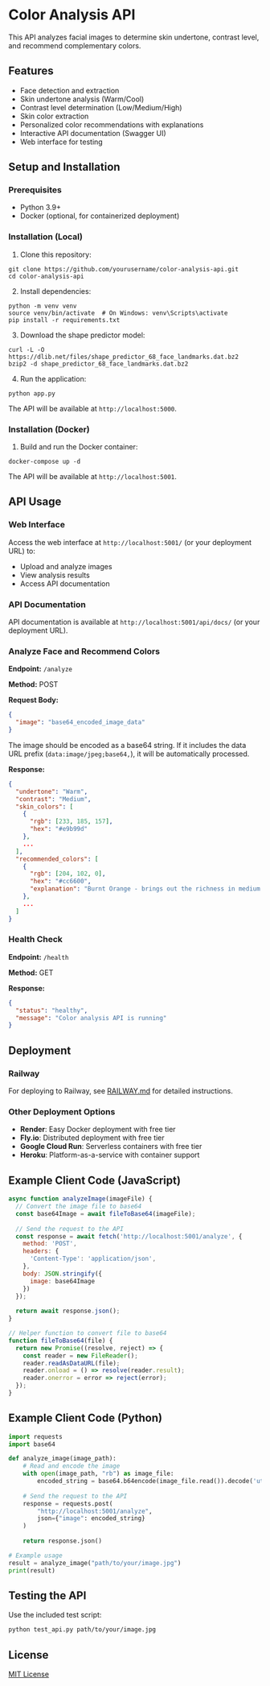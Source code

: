 # Color Analysis API

This API analyzes facial images to determine skin undertone, contrast level, and recommend complementary colors.

## Features

- Face detection and extraction
- Skin undertone analysis (Warm/Cool)
- Contrast level determination (Low/Medium/High)
- Skin color extraction
- Personalized color recommendations with explanations
- Interactive API documentation (Swagger UI)
- Web interface for testing

## Setup and Installation

### Prerequisites

- Python 3.9+
- Docker (optional, for containerized deployment)

### Installation (Local)

1. Clone this repository:
```
git clone https://github.com/yourusername/color-analysis-api.git
cd color-analysis-api
```

2. Install dependencies:
```
python -m venv venv
source venv/bin/activate  # On Windows: venv\Scripts\activate
pip install -r requirements.txt
```

3. Download the shape predictor model:
```
curl -L -O https://dlib.net/files/shape_predictor_68_face_landmarks.dat.bz2
bzip2 -d shape_predictor_68_face_landmarks.dat.bz2
```

4. Run the application:
```
python app.py
```

The API will be available at `http://localhost:5000`.

### Installation (Docker)

1. Build and run the Docker container:
```
docker-compose up -d
```

The API will be available at `http://localhost:5001`.

## API Usage

### Web Interface

Access the web interface at `http://localhost:5001/` (or your deployment URL) to:
- Upload and analyze images
- View analysis results
- Access API documentation

### API Documentation

API documentation is available at `http://localhost:5001/api/docs/` (or your deployment URL).

### Analyze Face and Recommend Colors

**Endpoint:** `/analyze`

**Method:** POST

**Request Body:**
```json
{
  "image": "base64_encoded_image_data"
}
```

The image should be encoded as a base64 string. If it includes the data URL prefix (`data:image/jpeg;base64,`), it will be automatically processed.

**Response:**
```json
{
  "undertone": "Warm",
  "contrast": "Medium",
  "skin_colors": [
    {
      "rgb": [233, 185, 157],
      "hex": "#e9b99d"
    },
    ...
  ],
  "recommended_colors": [
    {
      "rgb": [204, 102, 0],
      "hex": "#cc6600",
      "explanation": "Burnt Orange - brings out the richness in medium contrast warm skin"
    },
    ...
  ]
}
```

### Health Check

**Endpoint:** `/health`

**Method:** GET

**Response:**
```json
{
  "status": "healthy",
  "message": "Color analysis API is running"
}
```

## Deployment

### Railway

For deploying to Railway, see [RAILWAY.md](RAILWAY.md) for detailed instructions.

### Other Deployment Options

- **Render**: Easy Docker deployment with free tier
- **Fly.io**: Distributed deployment with free tier
- **Google Cloud Run**: Serverless containers with free tier
- **Heroku**: Platform-as-a-service with container support

## Example Client Code (JavaScript)

```javascript
async function analyzeImage(imageFile) {
  // Convert the image file to base64
  const base64Image = await fileToBase64(imageFile);
  
  // Send the request to the API
  const response = await fetch('http://localhost:5001/analyze', {
    method: 'POST',
    headers: {
      'Content-Type': 'application/json',
    },
    body: JSON.stringify({
      image: base64Image
    })
  });
  
  return await response.json();
}

// Helper function to convert file to base64
function fileToBase64(file) {
  return new Promise((resolve, reject) => {
    const reader = new FileReader();
    reader.readAsDataURL(file);
    reader.onload = () => resolve(reader.result);
    reader.onerror = error => reject(error);
  });
}
```

## Example Client Code (Python)

```python
import requests
import base64

def analyze_image(image_path):
    # Read and encode the image
    with open(image_path, "rb") as image_file:
        encoded_string = base64.b64encode(image_file.read()).decode('utf-8')
    
    # Send the request to the API
    response = requests.post(
        "http://localhost:5001/analyze",
        json={"image": encoded_string}
    )
    
    return response.json()

# Example usage
result = analyze_image("path/to/your/image.jpg")
print(result)
```

## Testing the API

Use the included test script:

```bash
python test_api.py path/to/your/image.jpg
```

## License

[MIT License](LICENSE) 